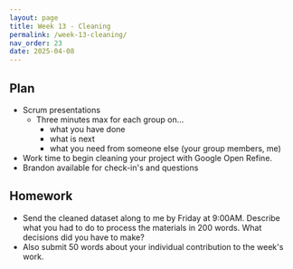 ```yaml
---
layout: page
title: Week 13 - Cleaning
permalink: /week-13-cleaning/
nav_order: 23
date: 2025-04-08
---
```


## Plan

* Scrum presentations
    * Three minutes max for each group on…
        * what you have done
        * what is next
        * what you need from someone else (your group members, me)
* Work time to begin cleaning your project with Google Open Refine.
* Brandon available for check-in's and questions

## Homework

* Send the cleaned dataset along to me by Friday at 9:00AM. Describe what you had to do to process the materials in 200 words. What decisions did you have to make? 
* Also submit 50 words about your individual contribution to the week's work.
